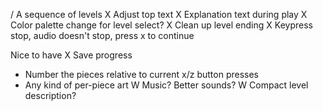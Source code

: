 / A sequence of levels
X Adjust top text
X Explanation text during play
X Color palette change for level select?
X Clean up level ending
  X Keypress stop, audio doesn't stop, press x to continue

Nice to have
X Save progress
- Number the pieces relative to current x/z button presses
- Any kind of per-piece art
W Music? Better sounds?
W Compact level description?
